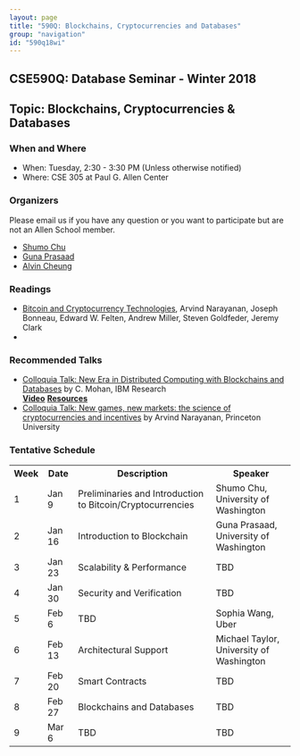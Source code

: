 ```yaml
---
layout: page
title: "590Q: Blockchains, Cryptocurrencies and Databases"
group: "navigation"
id: "590q18wi"
---
```


## CSE590Q: Database Seminar - Winter 2018
## Topic: Blockchains, Cryptocurrencies & Databases

### When and Where
* When: Tuesday, 2:30 - 3:30 PM (Unless otherwise notified)
* Where: CSE 305 at Paul G. Allen Center 

### Organizers
Please email us if you have any question or you want to participate but are not an Allen School member. 
* [Shumo Chu](mailto:chushumo@cs.washington.edu)
* [Guna Prasaad](mailto:guna@cs.washington.edu)
* [Alvin Cheung](mailto:akcheung@cs.washington.edu)

### Readings
* [Bitcoin and Cryptocurrency Technologies](http://bitcoinbook.cs.princeton.edu/), Arvind Narayanan, Joseph Bonneau, Edward W. Felten, Andrew Miller, Steven Goldfeder, Jeremy Clark 
* 

### Recommended Talks
* [Colloquia Talk: New Era in Distributed Computing with Blockchains and Databases](https://www.cs.washington.edu/events/colloquia/search/details?id=2991) by C. Mohan, IBM Research 
<br> <b>[Video](https://www.youtube.com/watch?v=Xq_25us15J8)</b> <b>[Resources](https://www.facebook.com/notes/mohan-c-mohan/permissioned-blockchains-and-databases/10155027556287295)</b> 
* [Colloquia Talk: New games, new markets: the science of cryptocurrencies and incentives](https://www.cs.washington.edu/events/colloquia/details?id=2993) by Arvind Narayanan, Princeton University 
  
### Tentative Schedule
<table>
  <tr>
    <th>Week</th>
    <th>Date</th>
    <th>Description</th>
    <th>Speaker</th>
  </tr>
  <tr>
    <td>1</td>  
    <td>Jan 9</td>
    <td>Preliminaries and Introduction to Bitcoin/Cryptocurrencies</td>
    <td>Shumo Chu, University of Washington</td>
  </tr>
  <tr>
    <td>2</td>
    <td>Jan 16</td> 
    <td>Introduction to Blockchain</td>
    <td>Guna Prasaad, University of Washington</td>
  </tr>
  <tr>
    <td>3</td>
    <td>Jan 23</td>
    <td>Scalability & Performance </td>
    <td>TBD</td>
  </tr>
  <tr>
    <td>4</td>
    <td>Jan 30</td>
    <td>Security and Verification</td>
    <td>TBD</td>
  </tr>
  <tr>
    <td>5</td>
    <td>Feb 6</td>
    <td>TBD</td>
    <td>Sophia Wang, Uber</td>  
  </tr>
  <tr>
    <td>6</td>
    <td>Feb 13</td>
    <td>Architectural Support</td>
    <td>Michael Taylor, University of Washington</td>
  </tr>
  <tr>
    <td>7</td>
    <td>Feb 20</td>
    <td>Smart Contracts</td>
    <td>TBD</td>
  </tr> 
  <tr>
    <td>8</td>
    <td>Feb 27</td>
    <td>Blockchains and Databases</td>
    <td>TBD</td>
  </tr>
  <tr>
    <td>9</td>
    <td>Mar 6</td>
    <td>TBD</td>
    <td>TBD</td>
  </tr> 
</table>
